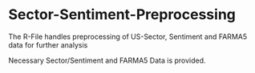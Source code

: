# Sector-Sentiment-Preprocessing
The R-File handles preprocessing of US-Sector, Sentiment and FARMA5 data for further analysis


Necessary Sector/Sentiment and FARMA5 Data is provided.
